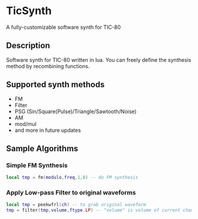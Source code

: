 # TicSynth
A fully-customizable software synth for TIC-80
## Description
Software synth for TIC-80 written in lua. You can freely define the synthesis method by recombining functions.
## Supported synth methods
- FM
- Filter
- PSG (Sin/Square(Pulse)/Triangle/Sawtooth/Noise)
- AM
- mod/mul
- and more in future updates
## Sample Algorithms
### Simple FM Synthesis
```lua
local tmp = fm(modulo,freq,1,0) -- do FM synthesis
```
### Apply Low-pass Filter to original waveforms
```lua
local tmp = peekwfrl(ch) -- to grab original waveform
tmp = filter(tmp,volume,ftype.LP) -- "volume" is volume of current channel
```
